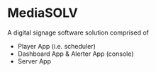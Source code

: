 # MediaSOLV
A digital signage software solution comprised of 
* Player App (i.e. scheduler)
* Dashboard App & Alerter App (console)
* Server App
